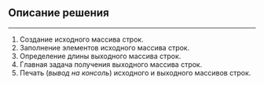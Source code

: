 ## Описание решения
***
1. Создание исходного массива строк.
1. Заполнение элементов исходного массива строк.
1. Определение длины выходного массива строк.
1. Главная задача получения выходного массива строк.
1. Печать (*вывод на консоль*) исходного и выходного массивов строк.